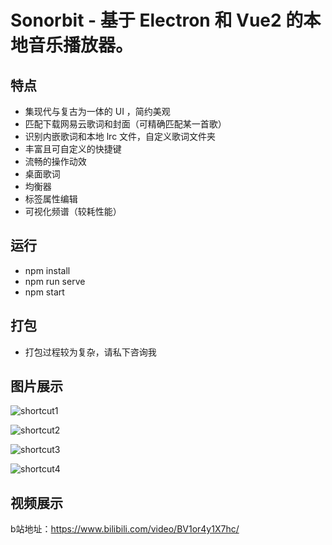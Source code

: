 # Sonorbit - 基于 Electron 和 Vue2 的本地音乐播放器。

## 特点

- 集现代与复古为一体的 UI ，简约美观
- 匹配下载网易云歌词和封面（可精确匹配某一首歌）
- 识别内嵌歌词和本地 lrc 文件，自定义歌词文件夹
- 丰富且可自定义的快捷键
- 流畅的操作动效
- 桌面歌词
- 均衡器
- 标签属性编辑
- 可视化频谱（较耗性能）

## 运行

- npm  install
- npm run serve
- npm start

## 打包

- 打包过程较为复杂，请私下咨询我



## 图片展示

![shortcut1](images/截图20240104224403.png)

![shortcut2](images/截图20240104224443.png)

![shortcut3](images/截图20240104224513.png)

![shortcut4](images/截图20240104224537.png)



## 视频展示

b站地址：https://www.bilibili.com/video/BV1or4y1X7hc/

